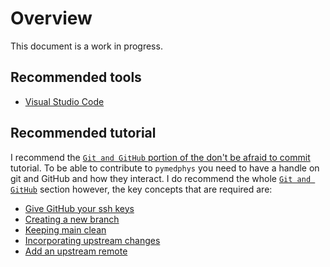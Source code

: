 # Overview

This document is a work in progress.

## Recommended tools

- [Visual Studio Code](https://code.visualstudio.com/)

## Recommended tutorial

I recommend the [`Git and GitHub` portion of the don't be afraid to commit](https://dont-be-afraid-to-commit.readthedocs.io/en/latest/git/index.html) tutorial.
To be able to contribute to `pymedphys` you need to have a handle on git and GitHub and how they interact.
I do recommend the whole [`Git and GitHub`](https://dont-be-afraid-to-commit.readthedocs.io/en/latest/git/index.html) section however, the key concepts that are required are:

- [Give GitHub your ssh keys](https://dont-be-afraid-to-commit.readthedocs.io/en/latest/git/commandlinegit.html#give-github-your-public-keys)
- [Creating a new branch](https://dont-be-afraid-to-commit.readthedocs.io/en/latest/git/commandlinegit.html#create-a-new-branch)
- [Keeping main clean](https://dont-be-afraid-to-commit.readthedocs.io/en/latest/git/commandlinegit.html#send-me-a-pull-request)
- [Incorporating upstream changes](https://dont-be-afraid-to-commit.readthedocs.io/en/latest/git/commandlinegit.html#incorporate-upstream-changes)
- [Add an upstream remote](https://dont-be-afraid-to-commit.readthedocs.io/en/latest/git/remotes.html#add-a-remote)
